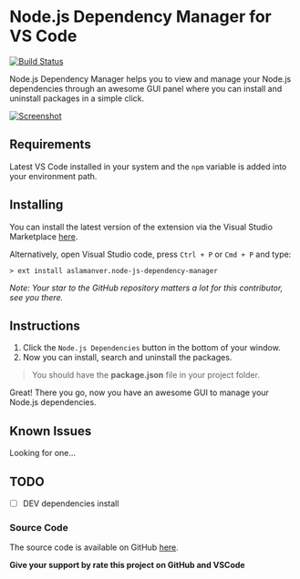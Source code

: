 # Node.js Dependency Manager for VS Code

[![Build Status](https://travis-ci.com/aslamanver/node-js-dependency-manager.svg?branch=master)](https://travis-ci.com/aslamanver/node-js-dependency-manager)

Node.js Dependency Manager helps you to view and manage your Node.js dependencies through an awesome GUI panel where you can install and uninstall packages in a simple click.

[![Screenshot]()]()

## Requirements

Latest VS Code installed in your system and the `npm` variable is added into your environment path.

## Installing

You can install the latest version of the extension via the Visual Studio Marketplace [here](https://marketplace.visualstudio.com/items?itemName=aslamanver.node-js-dependency-manager).

Alternatively, open Visual Studio code, press `Ctrl + P` or `Cmd + P` and type:

    > ext install aslamanver.node-js-dependency-manager

*Note: Your star to the GitHub repository matters a lot for this contributor, see you there.*

## Instructions

1. Click the `Node.js Dependencies` button in the bottom of your window.
2. Now you can install, search and uninstall the packages.

> You should have the <b>package.json</b> file in your project folder.

Great! There you go, now you have an awesome GUI to manage your Node.js dependencies.

## Known Issues

Looking for one...

## TODO

- [ ] DEV dependencies install

### Source Code

The source code is available on GitHub [here](https://github.com/aslamanver/node-js-dependency-manager).

**Give your support by rate this project on GitHub and VSCode**
